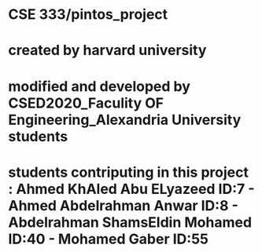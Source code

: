 # CSE 333/pintos_project

# created by harvard university 

# modified and developed by CSED2020_Faculity OF Engineering_Alexandria University students

# students contriputing in this project : Ahmed KhAled Abu ELyazeed  ID:7 - Ahmed Abdelrahman Anwar  ID:8 - Abdelrahman ShamsEldin Mohamed ID:40 - Mohamed Gaber ID:55

 
